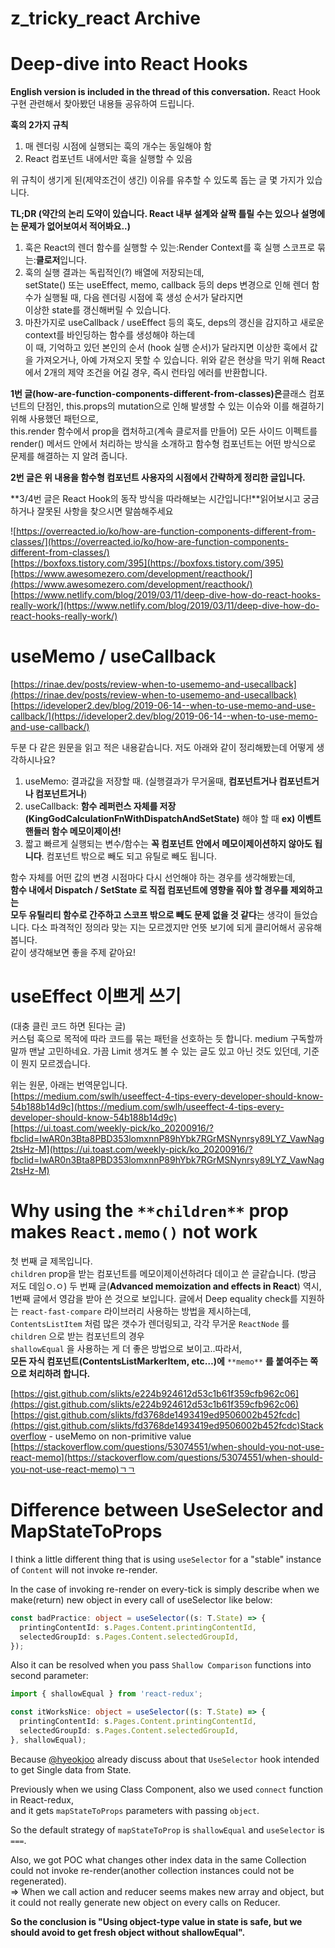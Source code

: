 # z_tricky_react Archive

# Deep-dive into React Hooks

**English version is included in the thread of this conversation.**
React Hook 구현 관련해서 찾아봤던 내용들 공유하여 드립니다.

**훅의 2가지 규칙**  

1.  매 렌더링 시점에 실행되는 훅의 개수는 동일해야 함
2.  React 컴포넌트 내에서만 훅을 실행할 수 있음

위 규칙이 생기게 된(제약조건이 생긴) 이유를 유추할 수 있도록 돕는 글 몇 가지가 있습니다.

**TL;DR (약간의 논리 도약이 있습니다. React 내부 설계와 살짝 틀릴 수는 있으나 설명에는 문제가 없어보여서 적어봐요..)**

1. 훅은 React의 렌더 함수를 실행할 수 있는:Render Context를 훅 실행 스코프로 묶는:**클로저**입니다.
2. 훅의 실행 결과는 독립적인(?) 배열에 저장되는데,  
setState() 또는 useEffect, memo, callback 등의 deps 변경으로 인해 렌더 함수가 실행될 때, 다음 렌더링 시점에 훅 생성 순서가 달라지면  
이상한 state를 갱신해버릴 수 있습니다.
3. 마찬가지로 useCallback / useEffect 등의 훅도, deps의 갱신을 감지하고 새로운 context를 바인딩하는 함수를 생성해야 하는데  
이 때, 기억하고 있던 본인의 순서 (hook 실행 순서)가 달라지면 이상한 훅에서 값을 가져오거나, 아예 가져오지 못할 수 있습니다.
위와 같은 현상을 막기 위해 React에서 2개의 제약 조건을 어길 경우, 즉시 런타임 에러를 반환합니다.

**1번 글(how-are-function-components-different-from-classes)은**클래스 컴포넌트의 단점인, this.props의 mutation으로 인해 발생할 수 있는 이슈와  이를 해결하기 위해 사용했던 패턴으로,  
this.render 함수에서 prop을 캡처하고(계속 클로저를 만들어) 모든 사이드 이펙트를 render() 메서드 안에서 처리하는 방식을 소개하고
함수형 컴포넌트는 어떤 방식으로 문제를 해결하는 지 알려 줍니다.

**2번 글은 위 내용을 함수형 컴포넌트 사용자의 시점에서 간략하게 정리한 글입니다.**

**3/4번 글은 React Hook의 동작 방식을 따라해보는 시간입니다!**읽어보시고 궁금하거나 잘못된 사항을 찾으시면 말씀해주세요

![https://overreacted.io/ko/how-are-function-components-different-from-classes/](https://overreacted.io/ko/how-are-function-components-different-from-classes/)  
[https://boxfoxs.tistory.com/395](https://boxfoxs.tistory.com/395)[https://www.awesomezero.com/development/reacthook/](https://www.awesomezero.com/development/reacthook/)  
[https://www.netlify.com/blog/2019/03/11/deep-dive-how-do-react-hooks-really-work/](https://www.netlify.com/blog/2019/03/11/deep-dive-how-do-react-hooks-really-work/)


# useMemo / useCallback

[https://rinae.dev/posts/review-when-to-usememo-and-usecallback](https://rinae.dev/posts/review-when-to-usememo-and-usecallback)  
[https://ideveloper2.dev/blog/2019-06-14--when-to-use-memo-and-use-callback/](https://ideveloper2.dev/blog/2019-06-14--when-to-use-memo-and-use-callback/)

두분 다 같은 원문을 읽고 적은 내용같습니다. 저도 아래와 같이 정리해봤는데 어떻게 생각하시나요?

1.  useMemo: 결과값을 저장할 때.
(실행결과가 무거울때,  **컴포넌트거나 컴포넌트거나 컴포넌트거나**)
3.  useCallback:  **함수 레퍼런스 자체를 저장(KingGodCalculationFnWithDispatchAndSetState)** 해야 할 때 **ex) 이벤트 핸들러 함수 메모이제이션!**
4.  짧고 빠르게 실행되는 변수/함수는 **꼭 컴포넌트 안에서 메모이제이션하지 않아도 됩니다**.
컴포넌트 밖으로 빼도 되고 유틸로 빼도 됩니다.

함수 자체를 어떤 값의 변경 시점마다 다시 선언해야 하는 경우를 생각해봤는데,  
**함수 내에서 Dispatch / SetState 로 직접 컴포넌트에 영향을 줘야 할 경우를 제외하고는**  
**모두 유틸리티 함수로 간주하고 스코프 밖으로 빼도 문제 없을 것 같다**는 생각이 들었습니다.
다소 파격적인 정의라 맞는 지는 모르겠지만 언뜻 보기에 되게 클리어해서 공유해봅니다.  
같이 생각해보면 좋을 주제 같아요!


# useEffect 이쁘게 쓰기

(대충 클린 코드 하면 된다는 글)  
커스텀 훅으로 목적에 따라 코드를 묶는 패턴을 선호하는 듯 합니다.
medium 구독할까 말까 맨날 고민하네요.
가끔 Limit 생겨도 볼 수 있는 글도 있고 아닌 것도 있던데, 기준이 뭔지 모르겠습니다.  

위는 원문, 아래는 번역문입니다.  
[https://medium.com/swlh/useeffect-4-tips-every-developer-should-know-54b188b14d9c](https://medium.com/swlh/useeffect-4-tips-every-developer-should-know-54b188b14d9c)  
[https://ui.toast.com/weekly-pick/ko_20200916/?fbclid=IwAR0n3Bta8PBD353lomxnnP89hYbk7RGrMSNynrsy89LYZ_VawNag2tsHz-M](https://ui.toast.com/weekly-pick/ko_20200916/?fbclid=IwAR0n3Bta8PBD353lomxnnP89hYbk7RGrMSNynrsy89LYZ_VawNag2tsHz-M)

# Why using the `**children**` prop makes `React.memo()` not work

첫 번째 글 제목입니다.  
`children` prop을 받는 컴포넌트를 메모이제이션하려다 데이고 쓴 글같습니다. (방금 저도 데임ㅇ.ㅇ)
두 번째 글(**Advanced memoization and effects in React**) 역시,
1번째 글에서 영감을 받아 쓴 것으로 보입니다.
글에서 Deep equality check를 지원하는 `react-fast-compare` 라이브러리 사용하는 방법을 제시하는데,  
`ContentsListItem` 처럼 많은 갯수가 렌더링되고, 각각 무거운 `ReactNode` 를 `children` 으로 받는 컴포넌트의 경우  
`shallowEqual` 을 사용하는 게 더 좋은 방법으로 보이고..따라서,  
**모든 자식 컴포넌트(ContentsListMarkerItem, etc…)에** `**memo**` **를 붙여주는 쪽으로 처리하려 합니다.**

[https://gist.github.com/slikts/e224b924612d53c1b61f359cfb962c06](https://gist.github.com/slikts/e224b924612d53c1b61f359cfb962c06)  
[https://gist.github.com/slikts/fd3768de1493419ed9506002b452fcdc](https://gist.github.com/slikts/fd3768de1493419ed9506002b452fcdc)Stackoverflow - useMemo on non-primitive value  
[https://stackoverflow.com/questions/53074551/when-should-you-not-use-react-memo](https://stackoverflow.com/questions/53074551/when-should-you-not-use-react-memo)ㄱㄱ

# Difference between UseSelector and MapStateToProps

I think a little different thing that is using  `useSelector`  for a "stable" instance of  `Content`  will not invoke re-render.

In the case of invoking re-render on every-tick is simply describe when we make(return) new object in every call of useSelector like below:
```ts
const badPractice: object = useSelector((s: T.State) => {
  printingContentId: s.Pages.Content.printingContentId,
  selectedGroupId: s.Pages.Content.selectedGroupId,
});
```
Also it can be resolved when you pass `Shallow Comparison` functions into second parameter:

```ts
import { shallowEqual } from 'react-redux';

const itWorksNice: object = useSelector((s: T.State) => {
  printingContentId: s.Pages.Content.printingContentId,
  selectedGroupId: s.Pages.Content.selectedGroupId,
}, shallowEqual);
```

Because  [@hyeokjoo](https://github.com/hyeokjoo)  already discuss about that  `UseSelector`  hook intended to get Single data from State.

Previously when we using Class Component, also we used  `connect`  function in React-redux,  
and it gets  `mapStateToProps`  parameters with passing  `object`.

So the default strategy of  `mapStateToProp`  is  `shallowEqual`  and  `useSelector`  is  `===`.

Also, we got POC what changes other index data in the same Collection could not invoke re-render(another collection instances could not be regenerated).  
=> When we call action and reducer seems makes new array and object, but it could not really generate new object on every calls on Reducer.

**So the conclusion is "Using object-type value in state is safe, but we should avoid to get fresh object without shallowEqual".**
